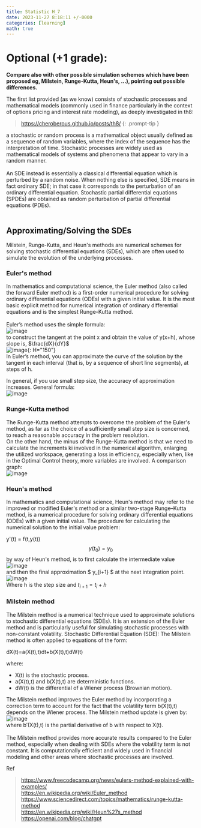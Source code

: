 ```yaml
---
title: Statistic H_7
date: 2023-11-27 8:18:11 +/-0000
categories: [learning]
math: true
---
```


# Optional (+1 grade):
**Compare also with other possible simulation schemes which have been proposed eg, Milstein, Runge-Kutta, Heun's, ...), pointing out possible differences.**

The first list provided (as we know) consists of stochastic processes and mathematical models (commonly used in finance particularly in the context of options pricing and interest rate modeling), as deeply investigated in th8:
> <https://cheroberous.github.io/posts/th8/>
{: .prompt-tip }

a stochastic or random process is a mathematical object usually defined as a sequence of random variables, where the index of the sequence has the interpretation of time. Stochastic processes are widely used as mathematical models of systems and phenomena that appear to vary in a random manner. <br>
<br>
An SDE instead is essentially a classical differential equation which is perturbed by a random noise. When nothing else is specified, SDE means in fact ordinary SDE; in that case it corresponds to the perturbation of an ordinary differential equation. Stochastic partial differential equations (SPDEs) are obtained as random perturbation of partial differential equations (PDEs). <br>
<br>

## Approximating/Solving the SDEs
Milstein, Runge-Kutta, and Heun's methods are numerical schemes for solving stochastic differential equations (SDEs), which are often used to simulate the evolution of the underlying processes. 
### Euler's method
In mathematics and computational science, the Euler method (also called the forward Euler method) is a first-order numerical procedure for solving ordinary differential equations (ODEs) with a given initial value. It is the most basic explicit method for numerical integration of ordinary differential equations and is the simplest Runge–Kutta method. <br>
<br>
Euler’s method uses the simple formula: <br>
![image](https://github.com/Cheroberous/cheroberous.github.io/assets/102479391/5afe513f-9615-461b-8c70-8a29e82235b6)<br>
to construct the tangent at the point x and obtain the value of y(x+h), whose slope is, $\frac{dX}{dY}$ <br>
![image](https://github.com/Cheroberous/cheroberous.github.io/assets/102479391/8641f75c-b899-4a71-8f8a-6b7b5f9b2e41){: H="150"} <br>
In Euler’s method, you can approximate the curve of the solution by the tangent in each interval (that is, by a sequence of short line segments), at steps of h.

In general, if you use small step size, the accuracy of approximation increases. General formula:<br>
![image](https://github.com/Cheroberous/cheroberous.github.io/assets/102479391/8c1a2628-f357-434f-a8af-6afb38dc0c87) <br>

### Runge-Kutta method
The Runge-Kutta method attempts to overcome the problem of the Euler's method, as far as the choice of a sufficiently small step size is concerned, to reach a reasonable accuracy in the problem resolution. <br>
On the other hand, the minus of the Runge-Kutta method is that we need to calculate the increments ki involved in the numerical algorithm, enlarging the utilized workspace, generating a loss in efficiency, especially when, like in the Optimal Control theory, more variables are involved. A comparison graph: <br>
![image](https://github.com/Cheroberous/cheroberous.github.io/assets/102479391/9b996864-f64a-4cfb-9195-3bc0631661fe) <br>
### Heun's method
In mathematics and computational science, Heun's method may refer to the improved or modified Euler's method or a similar two-stage Runge–Kutta method, is a numerical procedure for solving ordinary differential equations (ODEs) with a given initial value. 
The procedure for calculating the numerical solution to the initial value problem:

y'(t) = f(t,y(t))  $$  y\left(t_0\right)=y_0 $$
by way of Heun's method, is to first calculate the intermediate value <br>![image](https://github.com/Cheroberous/cheroberous.github.io/assets/102479391/eddbbbce-d2d0-43ec-98f9-18b3fe7f7709) <br>
and then the final approximation $ y_{i+1} $ at the next integration point. <br>
![image](https://github.com/Cheroberous/cheroberous.github.io/assets/102479391/3c08c6fa-d15a-43e8-b0bf-cc9c3d97a85e) <br>
Where h is the step size and $t_{i+1}=t_i+h$

### Milstein method

The Milstein method is a numerical technique used to approximate solutions to stochastic differential equations (SDEs). It is an extension of the Euler method and is particularly useful for simulating stochastic processes with non-constant volatility.
Stochastic Differential Equation (SDE):
The Milstein method is often applied to equations of the form: <br>

dX(t)=a(X(t),t)dt+b(X(t),t)dW(t) <br>

where: 
+ X(t) is the stochastic process.
+ a(X(t),t) and b(X(t),t) are deterministic functions.
+ dW(t) is the differential of a Wiener process (Brownian motion).

The Milstein method improves the Euler method by incorporating a correction term to account for the fact that the volatility term b(X(t),t) depends on the Wiener process. The Milstein method update is given by:<br>
![image](https://github.com/Cheroberous/cheroberous.github.io/assets/102479391/95b74e13-aed1-49fd-a6e9-11b681f274d1) <br>
where b′(X(t),t) is the partial derivative of b with respect to X(t).<br>
<br>
The Milstein method provides more accurate results compared to the Euler method, especially when dealing with SDEs where the volatility term is not constant.
It is computationally efficient and widely used in financial modeling and other areas where stochastic processes are involved.










Ref
> <https://www.freecodecamp.org/news/eulers-method-explained-with-examples/> <br>
> <https://en.wikipedia.org/wiki/Euler_method> <br>
> <https://www.sciencedirect.com/topics/mathematics/runge-kutta-method> <br>
> <https://en.wikipedia.org/wiki/Heun%27s_method> <br>
> <https://openai.com/blog/chatgpt> <br>



